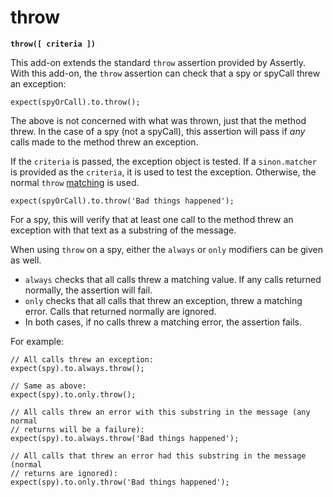 # throw

**`throw([ criteria ])`**

This add-on extends the standard `throw` assertion provided by Assertly. With this
add-on, the `throw` assertion can check that a spy or spyCall threw an exception:

    expect(spyOrCall).to.throw();

The above is not concerned with what was thrown, just that the method threw. In
the case of a spy (not a spyCall), this assertion will pass if *any* calls made to
the method threw an exception.

If the `criteria` is passed, the exception object is tested. If a `sinon.matcher`
is provided as the `criteria`, it is used to test the exception. Otherwise, the normal
`throw` [matching](https://github.com/dongryphon/assertly/tree/master/docs/words/throw.md)
is used.

    expect(spyOrCall).to.throw('Bad things happened');

For a spy, this will verify that at least one call to the method threw an exception
with that text as a substring of the message.

When using `throw` on a spy, either the `always` or `only` modifiers can be given
as well.

 - `always` checks that all calls threw a matching value. If any calls returned
  normally, the assertion will fail.
 - `only` checks that all calls that threw an exception, threw a matching error.
  Calls that returned normally are ignored.
 - In both cases, if no calls threw a matching error, the assertion fails.

For example:

    // All calls threw an exception:
    expect(spy).to.always.throw();

    // Same as above:
    expect(spy).to.only.throw();

    // All calls threw an error with this substring in the message (any normal
    // returns will be a failure):
    expect(spy).to.always.throw('Bad things happened');

    // All calls that threw an error had this substring in the message (normal
    // returns are ignored):
    expect(spy).to.only.throw('Bad things happened');
